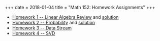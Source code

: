 +++
date = 2018-01-04
title = "Math 152: Homework Assignments"
+++

  * [Homework 1 -- Linear Algebra Review](https://www.thanghuynh.io/teaching/math152_winter19/Math152_HW1.pdf) and [solution](https://www.thanghuynh.io/teaching/math152_winter19/Math152_HW1_Solution.pdf)
  * [Homework 2 -- Probability](https://www.thanghuynh.io/teaching/math152_winter19/Math152_HW2.pdf) and [solution](https://www.thanghuynh.io/teaching/math152_winter19/Math152_HW2_Solution.pdf)
  * [Homework 3 -- Data Stream](https://www.thanghuynh.io/teaching/math152_winter19/Math152_HW3.pdf) 
  * [Homework 4 -- SVD](https://www.thanghuynh.io/teaching/math152_winter19/Math152_HW4.pdf)
